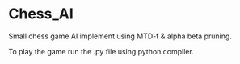 # Chess_AI
Small chess game AI implement using MTD-f & alpha beta pruning.

To play the game run the .py file using python compiler.

